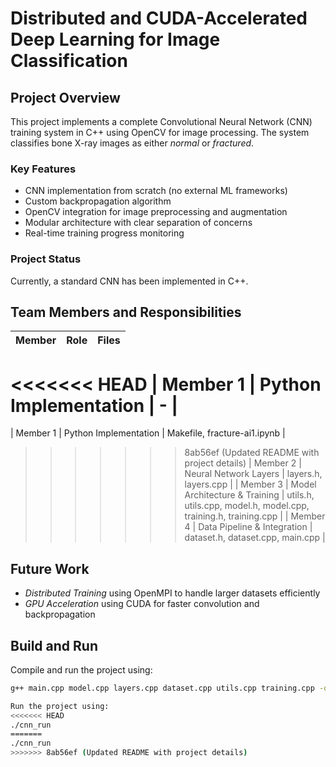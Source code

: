 # Distributed and CUDA-Accelerated Deep Learning for Image Classification

## Project Overview
This project implements a complete Convolutional Neural Network (CNN) training system in C++ using OpenCV for image processing. The system classifies bone X-ray images as either *normal* or *fractured*.

### Key Features
- CNN implementation from scratch (no external ML frameworks)
- Custom backpropagation algorithm
- OpenCV integration for image preprocessing and augmentation
- Modular architecture with clear separation of concerns
- Real-time training progress monitoring

### Project Status
Currently, a standard CNN has been implemented in C++.

## Team Members and Responsibilities

| Member | Role | Files |
|--------|------|-------|
<<<<<<< HEAD
| Member 1 | Python Implementation | - |
=======
| Member 1 | Python Implementation | Makefile, fracture-ai1.ipynb |
>>>>>>> 8ab56ef (Updated README with project details)
| Member 2 | Neural Network Layers | layers.h, layers.cpp |
| Member 3 | Model Architecture & Training | utils.h, utils.cpp, model.h, model.cpp, training.h, training.cpp |
| Member 4 | Data Pipeline & Integration | dataset.h, dataset.cpp, main.cpp |

## Future Work
- *Distributed Training* using OpenMPI to handle larger datasets efficiently  
- *GPU Acceleration* using CUDA for faster convolution and backpropagation

## Build and Run
Compile and run the project using:
```bash
g++ main.cpp model.cpp layers.cpp dataset.cpp utils.cpp training.cpp -o cnn_run pkg-config --cflags --libs opencv4 -std=c++17 -O2

Run the project using:
<<<<<<< HEAD
./cnn_run
=======
./cnn_run
>>>>>>> 8ab56ef (Updated README with project details)
